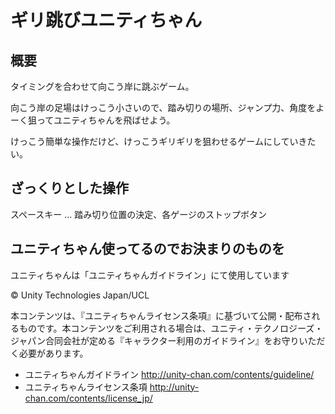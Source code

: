 # ギリ跳びユニティちゃん

## 概要

タイミングを合わせて向こう岸に跳ぶゲーム。

向こう岸の足場はけっこう小さいので、踏み切りの場所、ジャンプ力、角度をよーく狙ってユニティちゃんを飛ばせよう。

けっこう簡単な操作だけど、けっこうギリギリを狙わせるゲームにしていきたい。

## ざっくりとした操作

スペースキー ... 踏み切り位置の決定、各ゲージのストップボタン

## ユニティちゃん使ってるのでお決まりのものを

ユニティちゃんは「ユニティちゃんガイドライン」にて使用しています

© Unity Technologies Japan/UCL

本コンテンツは、『ユニティちゃんライセンス条項』に基づいて公開・配布されるものです。本コンテンツをご利用される場合は、ユニティ・テクノロジーズ・ジャパン合同会社が定める『キャラクター利用のガイドライン』をお守りいただく必要があります。

+ ユニティちゃんガイドライン http://unity-chan.com/contents/guideline/
+ ユニティちゃんライセンス条項 http://unity-chan.com/contents/license_jp/
